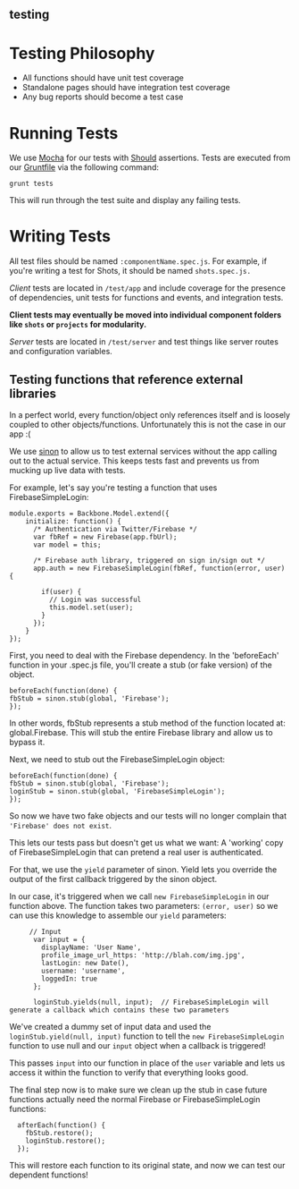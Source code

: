 testing
-------

# Testing Philosophy

* All functions should have unit test coverage
* Standalone pages should have integration test coverage
* Any bug reports should become a test case


# Running Tests

We use [Mocha](http://visionmedia.github.io/mocha/) for our tests with [Should](https://github.com/visionmedia/should.js/) assertions. Tests are executed from our [Gruntfile](/Gruntfile.js) via the following command:

`grunt tests`

This will run through the test suite and display any failing tests.


# Writing Tests

All test files should be named `:componentName.spec.js`. For example, if you're writing a test for Shots, it should be named `shots.spec.js.`

*Client* tests are located in `/test/app` and include coverage for the presence of dependencies, unit tests for functions and events, and integration tests.

**Client tests may eventually be moved into individual component folders like `shots` or `projects` for modularity.**

*Server* tests are located in `/test/server` and test things like server routes and configuration variables.

## Testing functions that reference external libraries

In a perfect world, every function/object only references itself and is loosely coupled to other objects/functions. Unfortunately this is not the case in our app :(

We use [sinon](http://sinonjs.org) to allow us to test external services without the app calling out to the actual service. This keeps tests fast and prevents us from mucking up live data with tests.

For example, let's say you're testing a function that uses FirebaseSimpleLogin:

````
module.exports = Backbone.Model.extend({
    initialize: function() {
      /* Authentication via Twitter/Firebase */
      var fbRef = new Firebase(app.fbUrl);
      var model = this;

      /* Firebase auth library, triggered on sign in/sign out */
      app.auth = new FirebaseSimpleLogin(fbRef, function(error, user) {

        if(user) {
          // Login was successful
          this.model.set(user);
        }
      });
    }
});
````

First, you need to deal with the Firebase dependency. In the 'beforeEach' function in your .spec.js file, you'll create a stub (or fake version) of the object.

````
beforeEach(function(done) {
fbStub = sinon.stub(global, 'Firebase');  
});
````

In other words, fbStub represents a stub method of the function located at: global.Firebase. This will stub the entire Firebase library and allow us to bypass it.

Next, we need to stub out the FirebaseSimpleLogin object:

````
beforeEach(function(done) {
fbStub = sinon.stub(global, 'Firebase');  
loginStub = sinon.stub(global, 'FirebaseSimpleLogin');
});
````

So now we have two fake objects and our tests will no longer complain that `'Firebase' does not exist`.

This lets our tests pass but doesn't get us what we want: A 'working' copy of FirebaseSimpleLogin that can pretend a real user is authenticated.

For that, we use the `yield` parameter of sinon. Yield lets you override the output of the first callback triggered by the sinon object.

In our case, it's triggered when we call `new FirebaseSimpleLogin` in our function above. The function takes two parameters: `(error, user)` so we can use this knowledge to assemble our `yield` parameters:

````
     // Input
      var input = {
        displayName: 'User Name',
        profile_image_url_https: 'http://blah.com/img.jpg',
        lastLogin: new Date(),
        username: 'username',
        loggedIn: true
      };

      loginStub.yields(null, input);  // FirebaseSimpleLogin will generate a callback which contains these two parameters
````

We've created a dummy set of input data and used the `loginStub.yield(null, input)` function to tell the `new FirebaseSimpleLogin` function to use null and our `input` object when a callback is triggered!

This passes `input` into our function in place of the `user` variable and lets us access it within the function to verify that everything looks good.

The final step now is to make sure we clean up the stub in case future functions actually need the normal Firebase or FirebaseSimpleLogin functions:

````
  afterEach(function() {
    fbStub.restore();
    loginStub.restore();
  });
````

This will restore each function to its original state, and now we can test our dependent functions!